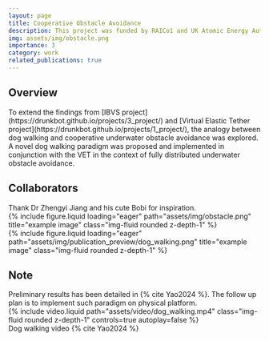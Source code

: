 ```yaml
---
layout: page
title: Cooperative Obstacle Avoidance
description: This project was funded by RAICo1 and UK Atomic Energy Authority (UKAEA). 
img: assets/img/obstacle.png
importance: 3
category: work
related_publications: true
---
```


<h2>Overview</h2>
To extend the findings from [IBVS project](https://drunkbot.github.io/projects/3_project/) and [Virtual Elastic Tether project](https://drunkbot.github.io/projects/1_project/), the analogy between dog walking and cooperative underwater obstacle avoidance was explored. A novel dog walking paradigm was proposed and implemented in conjunction with the VET in the context of fully distributed underwater obstacle avoidance. 

<h2>Collaborators</h2>
Thank Dr Zhengyi Jiang and his cute Bobi for inspiration. 

<div class="row justify-content-sm-center">
    <div class="col-sm-7 mt-3 mt-md-0">
        {% include figure.liquid loading="eager" path="assets/img/obstacle.png" title="example image" class="img-fluid rounded z-depth-1" %}
    </div>
    <div class="col-sm-5 mt-3 mt-md-0">
        {% include figure.liquid loading="eager" path="assets/img/publication_preview/dog_walking.png" title="example image" class="img-fluid rounded z-depth-1" %}
    </div>
</div>

<h2>Note</h2>
Preliminary results has been detailed in {% cite Yao2024 %}. The follow up plan is to implement such paradigm on physical platform.


<div class="row">
    <div class="col-sm mt-3 mt-md-0">
        {% include video.liquid path="assets/video/dog_walking.mp4" class="img-fluid rounded z-depth-1" controls=true autoplay=false %}
    </div>
</div>
<div class="caption">
    Dog walking video   {% cite Yao2024 %}
</div>





